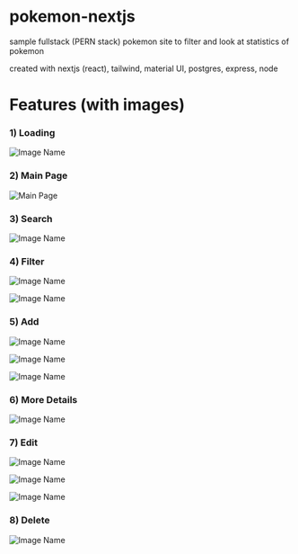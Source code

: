 # pokemon-nextjs
sample fullstack (PERN stack) pokemon site to filter and look at statistics of pokemon

created with nextjs (react), tailwind, material UI, postgres, express, node

# Features (with images)

### 1) Loading

![Image Name](Image/Loading.png)

### 2) Main Page

![Main Page](/Image/MainPage.png)

### 3) Search

![Image Name](Image/Search.png)

### 4) Filter

![Image Name](Image/FilterOptions.png)

![Image Name](Image/ApplyingFilters.png)

### 5) Add

![Image Name](Image/AddPage.png)

![Image Name](Image/AddNew.png)

![Image Name](Image/AfterAdd.png)

### 6) More Details

![Image Name](Image/MoreDetails.png)

### 7) Edit

![Image Name](Image/EditPage.png)

![Image Name](Image/AfterEdit.png)

![Image Name](Image/EditResult.png)

### 8) Delete

![Image Name](Image/Delete.png)







